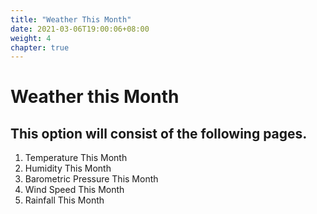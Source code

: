 ```yaml
---
title: "Weather This Month"
date: 2021-03-06T19:00:06+08:00
weight: 4
chapter: true
---
```

# Weather this Month

## This option will consist of the following pages.

1. Temperature This Month
2. Humidity This Month
3. Barometric Pressure This Month
4. Wind Speed This Month
5. Rainfall This Month

